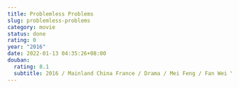 ```yaml
---
title: Problemless Problems
slug: problemless-problems
category: movie
status: done
rating: 0
year: "2016"
date: 2022-01-13 04:35:26+08:00
douban:
  rating: 8.1
  subtitle: 2016 / Mainland China France / Drama / Mei Feng / Fan Wei Yin Tao
---
```



